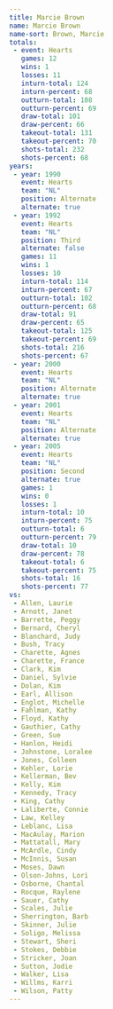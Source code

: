 ```yaml
---
title: Marcie Brown
name: Marcie Brown
name-sort: Brown, Marcie
totals:
 - event: Hearts
   games: 12
   wins: 1
   losses: 11
   inturn-total: 124
   inturn-percent: 68
   outturn-total: 108
   outturn-percent: 69
   draw-total: 101
   draw-percent: 66
   takeout-total: 131
   takeout-percent: 70
   shots-total: 232
   shots-percent: 68
years:
 - year: 1990
   event: Hearts
   team: "NL"
   position: Alternate
   alternate: true
 - year: 1992
   event: Hearts
   team: "NL"
   position: Third
   alternate: false
   games: 11
   wins: 1
   losses: 10
   inturn-total: 114
   inturn-percent: 67
   outturn-total: 102
   outturn-percent: 68
   draw-total: 91
   draw-percent: 65
   takeout-total: 125
   takeout-percent: 69
   shots-total: 216
   shots-percent: 67
 - year: 2000
   event: Hearts
   team: "NL"
   position: Alternate
   alternate: true
 - year: 2001
   event: Hearts
   team: "NL"
   position: Alternate
   alternate: true
 - year: 2005
   event: Hearts
   team: "NL"
   position: Second
   alternate: true
   games: 1
   wins: 0
   losses: 1
   inturn-total: 10
   inturn-percent: 75
   outturn-total: 6
   outturn-percent: 79
   draw-total: 10
   draw-percent: 78
   takeout-total: 6
   takeout-percent: 75
   shots-total: 16
   shots-percent: 77
vs:
 - Allen, Laurie
 - Arnott, Janet
 - Barrette, Peggy
 - Bernard, Cheryl
 - Blanchard, Judy
 - Bush, Tracy
 - Charette, Agnes
 - Charette, France
 - Clark, Kim
 - Daniel, Sylvie
 - Dolan, Kim
 - Earl, Allison
 - Englot, Michelle
 - Fahlman, Kathy
 - Floyd, Kathy
 - Gauthier, Cathy
 - Green, Sue
 - Hanlon, Heidi
 - Johnstone, Loralee
 - Jones, Colleen
 - Kehler, Lorie
 - Kellerman, Bev
 - Kelly, Kim
 - Kennedy, Tracy
 - King, Cathy
 - Laliberte, Connie
 - Law, Kelley
 - Leblanc, Lisa
 - MacAulay, Marion
 - Mattatall, Mary
 - McArdle, Cindy
 - McInnis, Susan
 - Moses, Dawn
 - Olson-Johns, Lori
 - Osborne, Chantal
 - Rocque, Raylene
 - Sauer, Cathy
 - Scales, Julie
 - Sherrington, Barb
 - Skinner, Julie
 - Soligo, Melissa
 - Stewart, Sheri
 - Stokes, Debbie
 - Stricker, Joan
 - Sutton, Jodie
 - Walker, Lisa
 - Willms, Karri
 - Wilson, Patty
---
```

